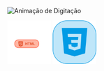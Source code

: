 ![Animação de Digitação](caminho/para/o/arquivo/animacao.gif)


<a href="media/1.png"><img src="media/1.png" width="100" /></a>
<a href="media/2.png"><img src="media/2.png" width="100" /></a>

